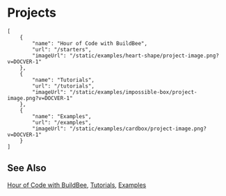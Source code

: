 # Projects

```codecard
[
    {
        "name": "Hour of Code with BuildBee",
        "url": "/starters",
        "imageUrl": "/static/examples/heart-shape/project-image.png?v=DOCVER-1"
    },
    {
        "name": "Tutorials",
        "url": "/tutorials",
        "imageUrl": "/static/examples/impossible-box/project-image.png?v=DOCVER-1"
    },
    {
        "name": "Examples",
        "url": "/examples",
        "imageUrl": "/static/examples/cardbox/project-image.png?v=DOCVER-1"
    }
]
```

## See Also

[Hour of Code with BuildBee](/starters),
[Tutorials](/tutorials),
[Examples](/examples)

